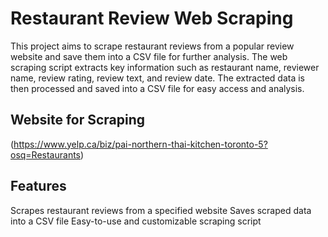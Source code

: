 # Restaurant Review Web Scraping

This project aims to scrape restaurant reviews from a popular review website and save them into a CSV file for further analysis. 
The web scraping script extracts key information such as restaurant name, reviewer name, review rating, review text, and review date. 
The extracted data is then processed and saved into a CSV file for easy access and analysis.

## Website for Scraping
(https://www.yelp.ca/biz/pai-northern-thai-kitchen-toronto-5?osq=Restaurants)


## Features
Scrapes restaurant reviews from a specified website
Saves scraped data into a CSV file
Easy-to-use and customizable scraping script

